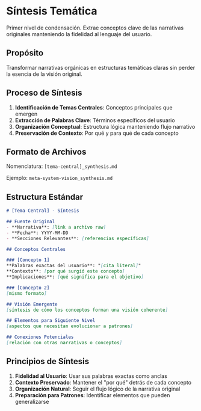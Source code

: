 # Síntesis Temática

Primer nivel de condensación. Extrae conceptos clave de las narrativas originales manteniendo la fidelidad al lenguaje del usuario.

## Propósito

Transformar narrativas orgánicas en estructuras temáticas claras sin perder la esencia de la visión original.

## Proceso de Síntesis

1. **Identificación de Temas Centrales**: Conceptos principales que emergen
2. **Extracción de Palabras Clave**: Términos específicos del usuario
3. **Organización Conceptual**: Estructura lógica manteniendo flujo narrativo
4. **Preservación de Contexto**: Por qué y para qué de cada concepto

## Formato de Archivos

Nomenclatura: `[tema-central]_synthesis.md`

Ejemplo: `meta-system-vision_synthesis.md`

## Estructura Estándar

```markdown
# [Tema Central] - Síntesis

## Fuente Original
- **Narrativa**: [link a archivo raw]
- **Fecha**: YYYY-MM-DD
- **Secciones Relevantes**: [referencias específicas]

## Conceptos Centrales

### [Concepto 1]
**Palabras exactas del usuario**: "[cita literal]"
**Contexto**: [por qué surgió este concepto]
**Implicaciones**: [qué significa para el objetivo]

### [Concepto 2]
[mismo formato]

## Visión Emergente
[síntesis de cómo los conceptos forman una visión coherente]

## Elementos para Siguiente Nivel
[aspectos que necesitan evolucionar a patrones]

## Conexiones Potenciales
[relación con otras narrativas o conceptos]
```

## Principios de Síntesis

1. **Fidelidad al Usuario**: Usar sus palabras exactas como anclas
2. **Contexto Preservado**: Mantener el "por qué" detrás de cada concepto
3. **Organización Natural**: Seguir el flujo lógico de la narrativa original
4. **Preparación para Patrones**: Identificar elementos que pueden generalizarse
